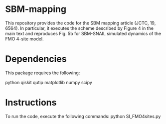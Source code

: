 # SBM-mapping
This repository provides the code for the SBM mapping article (JCTC, 19, 6564). In particular, it executes the scheme described by Figure 4 in the main text and reproduces Fig. 5b for SBM-SNAIL simulated dynamics of the FMO 4-site model.

# Dependencies
This package requires the following:

python
qiskit
qutip
matplotlib
numpy
scipy

# Instructions
To run the code, execute the following commands:
python SI_FMO4sites.py
